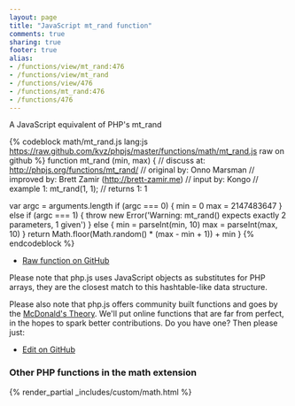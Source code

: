 ```yaml
---
layout: page
title: "JavaScript mt_rand function"
comments: true
sharing: true
footer: true
alias:
- /functions/view/mt_rand:476
- /functions/view/mt_rand
- /functions/view/476
- /functions/mt_rand:476
- /functions/476
---
```

<!-- Generated by Rakefile:build -->
A JavaScript equivalent of PHP's mt_rand

{% codeblock math/mt_rand.js lang:js https://raw.github.com/kvz/phpjs/master/functions/math/mt_rand.js raw on github %}
function mt_rand (min, max) {
  //  discuss at: http://phpjs.org/functions/mt_rand/
  // original by: Onno Marsman
  // improved by: Brett Zamir (http://brett-zamir.me)
  //    input by: Kongo
  //   example 1: mt_rand(1, 1);
  //   returns 1: 1

  var argc = arguments.length
  if (argc === 0) {
    min = 0
    max = 2147483647
  } else if (argc === 1) {
    throw new Error('Warning: mt_rand() expects exactly 2 parameters, 1 given')
  } else {
    min = parseInt(min, 10)
    max = parseInt(max, 10)
  }
  return Math.floor(Math.random() * (max - min + 1)) + min
}
{% endcodeblock %}

 - [Raw function on GitHub](https://github.com/kvz/phpjs/blob/master/functions/math/mt_rand.js)

Please note that php.js uses JavaScript objects as substitutes for PHP arrays, they are 
the closest match to this hashtable-like data structure. 

Please also note that php.js offers community built functions and goes by the 
[McDonald's Theory](https://medium.com/what-i-learned-building/9216e1c9da7d). We'll put online 
functions that are far from perfect, in the hopes to spark better contributions. 
Do you have one? Then please just: 

 - [Edit on GitHub](https://github.com/kvz/phpjs/edit/master/functions/math/mt_rand.js)


### Other PHP functions in the math extension
{% render_partial _includes/custom/math.html %}
